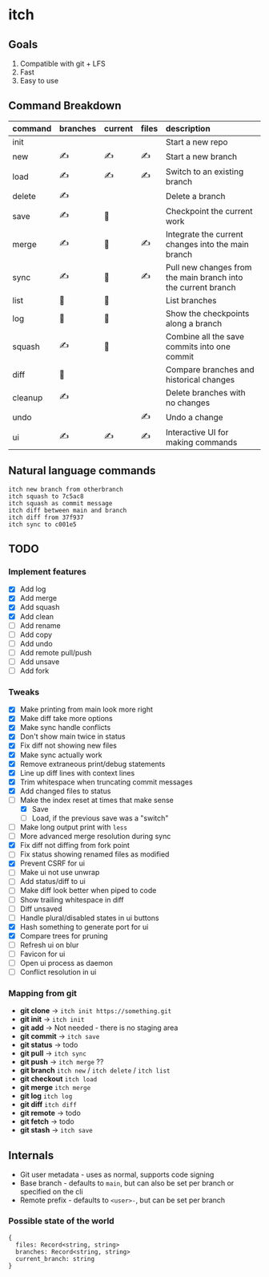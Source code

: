 # itch

## Goals

1. Compatible with git + LFS
2. Fast
3. Easy to use

## Command Breakdown

| command | branches | current | files | description
| :- | :- | :- | :- | :- |
| init    |   |   |   | Start a new repo
| new     | ✍️ | ✍️ | ✍️ | Start a new branch
| load    | ✍️ | ✍️ | ✍️ | Switch to an existing branch
| delete  | ✍️ |   |   | Delete a branch
| save    | ✍️ | 📍 |   | Checkpoint the current work
| merge   | ✍️ | 📍 | ✍️ | Integrate the current changes into the main branch
| sync    | ✍️ | 📍 | ✍️ | Pull new changes from the main branch into the current branch
| list    | 👀 | 👀 |   |  List branches
| log     | 👀 | 👀 |   | Show the checkpoints along a branch
| squash  | ✍️ | 📍 |   | Combine all the save commits into one commit
| diff    | 👀 |   |   | Compare branches and historical changes
| cleanup | ✍️ |   |   | Delete branches with no changes
| undo    |   |   | ✍️ | Undo a change
| ui      | ✍️ | ✍️ | ✍️ | Interactive UI for making commands

## Natural language commands

```
itch new branch from otherbranch
itch squash to 7c5ac8
itch squash as commit message
itch diff between main and branch
itch diff from 37f937
itch sync to c001e5
```

## TODO

### Implement features

- [x] Add log
- [x] Add merge
- [x] Add squash
- [x] Add clean
- [ ] Add rename
- [ ] Add copy
- [ ] Add undo
- [ ] Add remote pull/push
- [ ] Add unsave
- [ ] Add fork

### Tweaks

- [x] Make printing from main look more right
- [x] Make diff take more options
- [x] Make sync handle conflicts
- [x] Don't show main twice in status
- [x] Fix diff not showing new files
- [x] Make sync actually work
- [x] Remove extraneous print/debug statements
- [x] Line up diff lines with context lines
- [x] Trim whitespace when truncating commit messages
- [x] Add changed files to status
- [ ] Make the index reset at times that make sense
    - [x] Save
    - [ ] Load, if the previous save was a "switch"
- [ ] Make long output print with `less`
- [ ] More advanced merge resolution during sync
- [x] Fix diff not diffing from fork point
- [ ] Fix status showing renamed files as modified
- [x] Prevent CSRF for ui
- [ ] Make ui not use unwrap
- [ ] Add status/diff to ui
- [ ] Make diff look better when piped to code
- [ ] Show trailing whitespace in diff
- [ ] Diff unsaved
- [ ] Handle plural/disabled states in ui buttons
- [x] Hash something to generate port for ui
- [x] Compare trees for pruning
- [ ] Refresh ui on blur
- [ ] Favicon for ui
- [ ] Open ui process as daemon
- [ ] Conflict resolution in ui

### Mapping from git

-  **git clone** -> `itch init https://something.git`
-  **git init** -> `itch init`
-  **git add** -> Not needed - there is no staging area
-  **git commit** -> `itch save`
-  **git status** -> todo
-  **git pull** -> `itch sync`
-  **git push** -> `itch merge` ?? 
-  **git branch** `itch new` / `itch delete` / `itch list`
-  **git checkout** `itch load`
-  **git merge** `itch merge`
-  **git log** `itch log`
-  **git diff** `itch diff`
-  **git remote** -> todo
-  **git fetch** -> todo
-  **git stash** -> `itch save`

## Internals

- Git user metadata - uses as normal, supports code signing
- Base branch - defaults to `main`, but can also be set per branch or specified on the cli
- Remote prefix - defaults to `<user>-`, but can be set per branch

### Possible state of the world

```
{
  files: Record<string, string>
  branches: Record<string, string>
  current_branch: string
}
```
